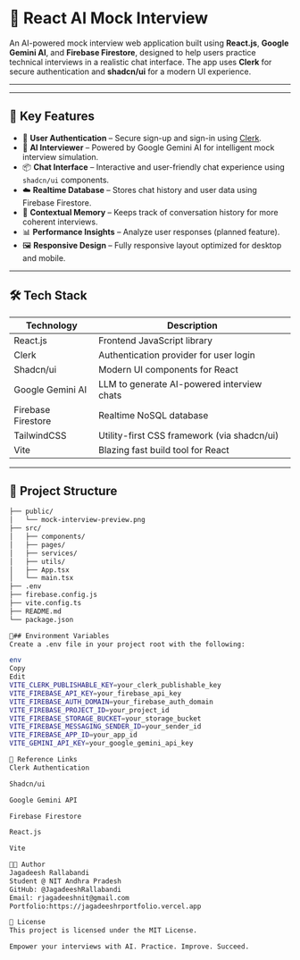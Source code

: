 # 🎯 React AI Mock Interview

An AI-powered mock interview web application built using **React.js**, **Google Gemini AI**, and **Firebase Firestore**, designed to help users practice technical interviews in a realistic chat interface. The app uses **Clerk** for secure authentication and **shadcn/ui** for a modern UI experience.

---

---

## 🚀 Key Features

- 🔐 **User Authentication** – Secure sign-up and sign-in using [Clerk](https://clerk.dev).
- 🤖 **AI Interviewer** – Powered by Google Gemini AI for intelligent mock interview simulation.
- 📦 **Chat Interface** – Interactive and user-friendly chat experience using `shadcn/ui` components.
- ☁️ **Realtime Database** – Stores chat history and user data using Firebase Firestore.
- 📝 **Contextual Memory** – Keeps track of conversation history for more coherent interviews.
- 📊 **Performance Insights** – Analyze user responses (planned feature).
- 🖼️ **Responsive Design** – Fully responsive layout optimized for desktop and mobile.

---

## 🛠️ Tech Stack

| Technology           | Description                                 |
|----------------------|---------------------------------------------|
| React.js             | Frontend JavaScript library                 |
| Clerk                | Authentication provider for user login     |
| Shadcn/ui            | Modern UI components for React             |
| Google Gemini AI     | LLM to generate AI-powered interview chats |
| Firebase Firestore   | Realtime NoSQL database                     |
| TailwindCSS          | Utility-first CSS framework (via shadcn/ui)|
| Vite                 | Blazing fast build tool for React           |

---

## 📂 Project Structure

```bash
├── public/
│   └── mock-interview-preview.png
├── src/
│   ├── components/
│   ├── pages/
│   ├── services/
│   ├── utils/
│   ├── App.tsx
│   └── main.tsx
├── .env
├── firebase.config.js
├── vite.config.ts
├── README.md
└── package.json

🔑## Environment Variables
Create a .env file in your project root with the following:

env
Copy
Edit
VITE_CLERK_PUBLISHABLE_KEY=your_clerk_publishable_key
VITE_FIREBASE_API_KEY=your_firebase_api_key
VITE_FIREBASE_AUTH_DOMAIN=your_firebase_auth_domain
VITE_FIREBASE_PROJECT_ID=your_project_id
VITE_FIREBASE_STORAGE_BUCKET=your_storage_bucket
VITE_FIREBASE_MESSAGING_SENDER_ID=your_sender_id
VITE_FIREBASE_APP_ID=your_app_id
VITE_GEMINI_API_KEY=your_google_gemini_api_key

🔗 Reference Links
Clerk Authentication

Shadcn/ui

Google Gemini API

Firebase Firestore

React.js

Vite

👨‍💻 Author
Jagadeesh Rallabandi
Student @ NIT Andhra Pradesh
GitHub: @JagadeeshRallabandi
Email: rjagadeeshnit@gmail.com
Portfolio:https://jagadeeshrportfolio.vercel.app

📜 License
This project is licensed under the MIT License.

Empower your interviews with AI. Practice. Improve. Succeed.
